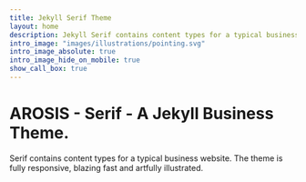 ```yaml
---
title: Jekyll Serif Theme
layout: home
description: Jekyll Serif contains content types for a typical business website. The theme is fully responsive, blazing fast and artfully illustrated.
intro_image: "images/illustrations/pointing.svg"
intro_image_absolute: true
intro_image_hide_on_mobile: true
show_call_box: true
---
```


# AROSIS - Serif - A Jekyll Business Theme.

Serif contains content types for a typical business website. The theme is fully responsive, blazing fast and artfully illustrated.
